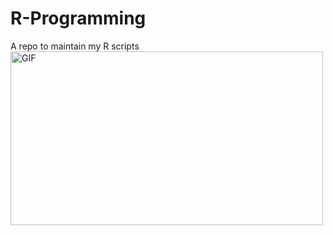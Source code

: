 # R-Programming
A repo to maintain my R scripts
<img align="left" alt="GIF" height="278" width="500px" src="https://media.giphy.com/media/rGlAZysKBcjRCkAX7S/giphy.gif" />
